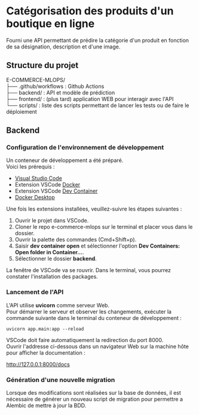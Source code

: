 # Catégorisation des produits d'un boutique en ligne

Fourni une API permettant de prédire la catégorie d'un produit en fonction de sa désignation, description et d'une image.

## Structure du projet

E-COMMERCE-MLOPS/  
├── .github/workflows : Github Actions  
├── backend/ : API et modèle de prédiction  
├── frontend/ : (plus tard) application WEB pour interagir avec l'API  
└── scripts/ : liste des scripts permettant de lancer les tests ou de faire le déploiement  

## Backend

### Configuration de l'environnement de développement

Un conteneur de développement a été préparé.  
Voici les prérequis : 
- [Visual Studio Code](https://code.visualstudio.com) 
- Extension VSCode [Docker](https://marketplace.visualstudio.com/items?itemName=ms-azuretools.vscode-docker)
- Extension VSCode [Dev Container](https://marketplace.visualstudio.com/items?itemName=ms-vscode-remote.remote-containers)
- [Docker Desktop](https://www.docker.com/products/docker-desktop/)

Une fois les extensions installées, veuillez-suivre les étapes suivantes :  
1. Ouvrir le projet dans VSCode.
2. Cloner le repo e-commerce-mlops sur le terminal et placer vous dans le dossier. 
3. Ouvrir la palette des commandes (Cmd+Shift+p).
4. Saisir **dev container open** et sélectionner l'option **Dev Containers: Open folder in Container...**.
5. Sélectionner le dossier **backend**.

La fenêtre de VSCode va se rouvrir. Dans le terminal, vous pourrez constater l'installation des packages.

### Lancement de l'API

L'API utilise **uvicorn** comme serveur Web.  
Pour démarrer le serveur et observer les changements, exécuter la commande suivante dans le terminal du conteneur de développement :

```shell
uvicorn app.main:app --reload
```

VSCode doit faire automatiquement la redirection du port 8000.  
Ouvrir l'addresse ci-dessous dans un navigateur Web sur la machine hôte pour afficher la documentation :

http://127.0.0.1:8000/docs

### Génération d'une nouvelle migration

Lorsque des modifications sont réalisées sur la base de données, il est nécessaire de générer un nouveau script de migration pour permettre a Alembic de mettre à jour la BDD.

